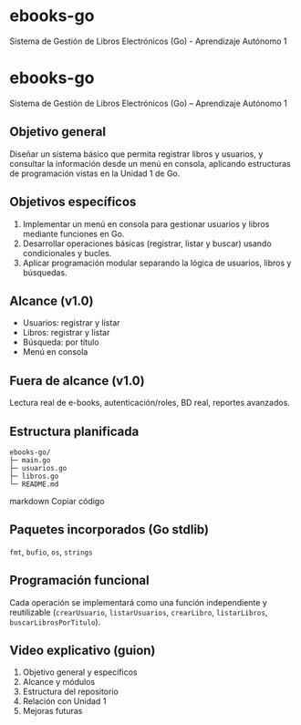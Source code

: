# ebooks-go
Sistema de Gestión de Libros Electrónicos (Go) - Aprendizaje Autónomo 1

# ebooks-go
Sistema de Gestión de Libros Electrónicos (Go) – Aprendizaje Autónomo 1

## Objetivo general
Diseñar un sistema básico que permita registrar libros y usuarios, y consultar la información desde un menú en consola, aplicando estructuras de programación vistas en la Unidad 1 de Go.

## Objetivos específicos
1. Implementar un menú en consola para gestionar usuarios y libros mediante funciones en Go.  
2. Desarrollar operaciones básicas (registrar, listar y buscar) usando condicionales y bucles.  
3. Aplicar programación modular separando la lógica de usuarios, libros y búsquedas.

## Alcance (v1.0)
- Usuarios: registrar y listar  
- Libros: registrar y listar  
- Búsqueda: por título  
- Menú en consola

## Fuera de alcance (v1.0)
Lectura real de e-books, autenticación/roles, BD real, reportes avanzados.

## Estructura planificada
```
ebooks-go/
├─ main.go
├─ usuarios.go
├─ libros.go
└─ README.md
```

markdown
Copiar código

## Paquetes incorporados (Go stdlib)
`fmt`, `bufio`, `os`, `strings`

## Programación funcional
Cada operación se implementará como una función independiente y reutilizable
(`crearUsuario`, `listarUsuarios`, `crearLibro`, `listarLibros`, `buscarLibrosPorTitulo`).

## Video explicativo (guion)
1) Objetivo general y específicos  
2) Alcance y módulos  
3) Estructura del repositorio  
4) Relación con Unidad 1  
5) Mejoras futuras
